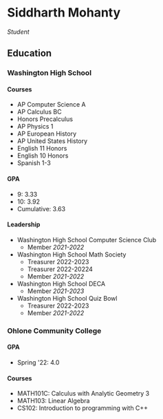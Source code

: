 # Siddharth Mohanty
*Student*

## Education

### Washington High School

#### Courses
- AP Computer Science A
- AP Calculus BC
- Honors Precalculus
- AP Physics 1
- AP European History
- AP United States History
- English 11 Honors
- English 10 Honors
- Spanish 1-3
<!--- AP Physics C-->
<!--- AP United States Government-->
<!--- AP Economics-->
<!--- AP LIT-->

#### GPA
- 9: 3.33
- 10: 3.92
- Cumulative: 3.63
<!--- 11:-->
<!--- 12:-->


#### Leadership

- Washington High School Computer Science Club
    - Member *2021-2022*
- Washington High School Math Society
    - Treasurer 2022-2023
    - Treasurer 2022-20224
    - Member *2021-2022*
- Washington High School DECA
    - Member *2021-2023*
        <!-- ICDC? States? Norcal?-->
- Washington High School Quiz Bowl
    - Treasurer 2022-2023
    - Member *2021-2022*

### Ohlone Community College

#### GPA
- Spring '22: 4.0

#### Courses
- MATH101C: Calculus with Analytic Geometry 3
- MATH103: Linear Algebra
- CS102: Introduction to programming with C++
